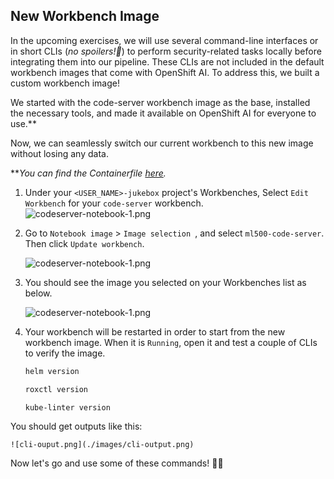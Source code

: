 ## New Workbench Image

In the upcoming exercises, we will use several command-line interfaces or in short CLIs (_no spoilers!🤫_) to perform security-related tasks locally before integrating them into our pipeline. These CLIs are not included in the default workbench images that come with OpenShift AI. To address this, we built a custom workbench image!

We started with the code-server workbench image as the base, installed the necessary tools, and made it available on OpenShift AI for everyone to use.** 

Now, we can seamlessly switch our current workbench to this new image without losing any data.

**_You can find the Containerfile [here](https://github.com/rhoai-mlops/deploy-lab/blob/main/Containerfile)._


1. Under your `<USER_NAME>-jukebox` project's Workbenches, Select `Edit Workbench` for your `code-server` workbench.
    ![codeserver-notebook-1.png](./images/codeserver-notebook-1.png)

2. Go to `Notebook image` > `Image selection `, and select `ml500-code-server`. Then click `Update workbench`. 

    ![codeserver-notebook-1.png](./images/codeserver-notebook-2.png)

3. You should see the image you selected on your Workbenches list as below. 

    ![codeserver-notebook-1.png](./images/codeserver-notebook-3.png)

4. Your workbench will be restarted in order to start from the new workbench image. When it is `Running`, open it and test a couple of CLIs to verify the image.

    ```bash
    helm version
    ```
    ```bash
    roxctl version
    ```
    ```bash
    kube-linter version
    ```
You should get outputs like this:

    ![cli-ouput.png](./images/cli-output.png)


Now let's go and use some of these commands! 🏃💨
